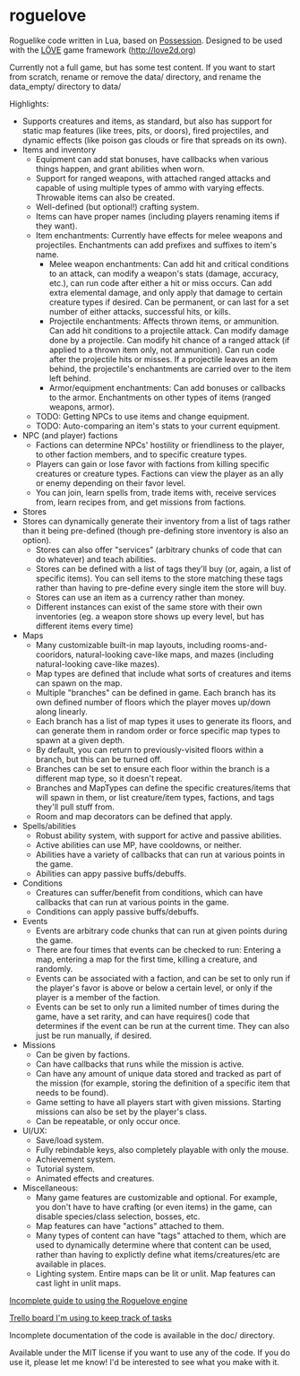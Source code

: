 # roguelove
Roguelike code written in Lua, based on [Possession](http://possessiongame.com/ "Possession"). Designed to be used with the [LÖVE](http://love2d.org/ "LÖVE") game framework (http://love2d.org)

Currently not a full game, but has some test content. If you want to start from scratch, rename or remove the data/ directory, and rename the data_empty/ directory to data/

Highlights:
* Supports creatures and items, as standard, but also has support for static map features (like trees, pits, or doors), fired projectiles, and dynamic effects (like poison gas clouds or fire that spreads on its own).
* Items and inventory
  * Equipment can add stat bonuses, have callbacks when various things happen, and grant abilities when worn.
  * Support for ranged weapons, with attached ranged attacks and capable of using multiple types of ammo with varying effects. Throwable items can also be created.
  * Well-defined (but optional!) crafting system.
  * Items can have proper names (including players renaming items if they want).
  * Item enchantments: Currently have effects for melee weapons and projectiles. Enchantments can add prefixes and suffixes to item's name.
    * Melee weapon enchantments: Can add hit and critical conditions to an attack, can modify a weapon's stats (damage, accuracy, etc.), can run code after either a hit or miss occurs. Can add extra elemental damage, and only apply that damage to certain creature types if desired. Can be permanent, or can last for a set number of either attacks, successful hits, or kills.
    * Projectile enchantments: Affects thrown items, or ammunition. Can add hit conditions to a projectile attack. Can modify damage done by a projectile. Can modify hit chance of a ranged attack (if applied to a thrown item only, not ammunition). Can run code after the projectile hits or misses. If a projectile leaves an item behind, the projectile's enchantments are carried over to the item left behind.
    * Armor/equipment enchantments: Can add bonuses or callbacks to the armor. Enchantments on other types of items (ranged weapons, armor).
  * TODO: Getting NPCs to use items and change equipment.
  * TODO: Auto-comparing an item's stats to your current equipment.
* NPC (and player) factions
  * Factions can determine NPCs' hostility or friendliness to the player, to other faction members, and to specific creature types.
  * Players can gain or lose favor with factions from killing specific creatures or creature types. Factions can view the player as an ally or enemy depending on their favor level.
  * You can join, learn spells from, trade items with, receive services from, learn recipes from, and get missions from factions.
* Stores
* Stores can dynamically generate their inventory from a list of tags rather than it being pre-defined (though pre-defining store inventory is also an option).
  * Stores can also offer "services" (arbitrary chunks of code that can do whatever) and teach abilities.
  * Stores can be defined with a list of tags they'll buy (or, again, a list of specific items). You can sell items to the store matching these tags rather than having to pre-define every single item the store will buy.
  * Stores can use an item as a currency rather than money.
  * Different instances can exist of the same store with their own inventories (eg. a weapon store shows up every level, but has different items every time)
* Maps
  * Many customizable built-in map layouts, including rooms-and-cooridors, natural-looking cave-like maps, and mazes (including natural-looking cave-like mazes).
  * Map types are defined that include what sorts of creatures and items can spawn on the map.
  * Multiple "branches" can be defined in game. Each branch has its own defined number of floors which the player moves up/down along linearly.
  * Each branch has a list of map types it uses to generate its floors, and can generate them in random order or force specific map types to spawn at a given depth.
  * By default, you can return to previously-visited floors within a branch, but this can be turned off.
  * Branches can be set to ensure each floor within the branch is a different map type, so it doesn't repeat.
  * Branches and MapTypes can define the specific creatures/items that will spawn in them, or list creature/item types, factions, and tags they'll pull stuff from.
  * Room and map decorators can be defined that apply.
* Spells/abilities
  * Robust ability system, with support for active and passive abilities.
  * Active abilities can use MP, have cooldowns, or neither.
  * Abilities have a variety of callbacks that can run at various points in the game.
  * Abilities can appy passive buffs/debuffs.
* Conditions
  * Creatures can suffer/benefit from conditions, which can have callbacks that can run at various points in the game.
  * Conditions can apply passive buffs/debuffs.
* Events
  * Events are arbitrary code chunks that can run at given points during the game.
  * There are four times that events can be checked to run: Entering a map, entering a map for the first time, killing a creature, and randomly.
  * Events can be associated with a faction, and can be set to only run if the player's favor is above or below a certain level, or only if the player is a member of the faction.
  * Events can be set to only run a limited number of times during the game, have a set rarity, and can have requires() code that determines if the event can be run at the current time. They can also just be run manually, if desired.
* Missions
  * Can be given by factions.
  * Can have callbacks that runs while the mission is active.
  * Can have any amount of unique data stored and tracked as part of the mission (for example, storing the definition of a specific item that needs to be found).
  * Game setting to have all players start with given missions. Starting missions can also be set by the player's class.
  * Can be repeatable, or only occur once.
* UI/UX:
  * Save/load system.
  * Fully rebindable keys, also completely playable with only the mouse.
  * Achievement system.
  * Tutorial system.
  * Animated effects and creatures.
* Miscellaneous:
  * Many game features are customizable and optional. For example, you don't have to have crafting (or even items) in the game, can disable species/class selection, bosses, etc.
  * Map features can have "actions" attached to them.
  * Many types of content can have "tags" attached to them, which are used to dynamically determine where that content can be used, rather than having to explictly define what items/creatures/etc are available in places.
  * Lighting system. Entire maps can be lit or unlit. Map features can cast light in unlit maps.

[Incomplete guide to using the Roguelove engine](https://docs.google.com/document/d/1bJmuokbK8Xtd2P9K8KRQRSeGdHd78HGKuOKaZltCoE4/edit?usp=sharing)

[Trello board I'm using to keep track of tasks](https://trello.com/b/ByyPFT00/roguelove)

Incomplete documentation of the code is available in the doc/ directory.

Available under the MIT license if you want to use any of the code. If you do use it, please let me know! I'd be interested to see what you make with it.
